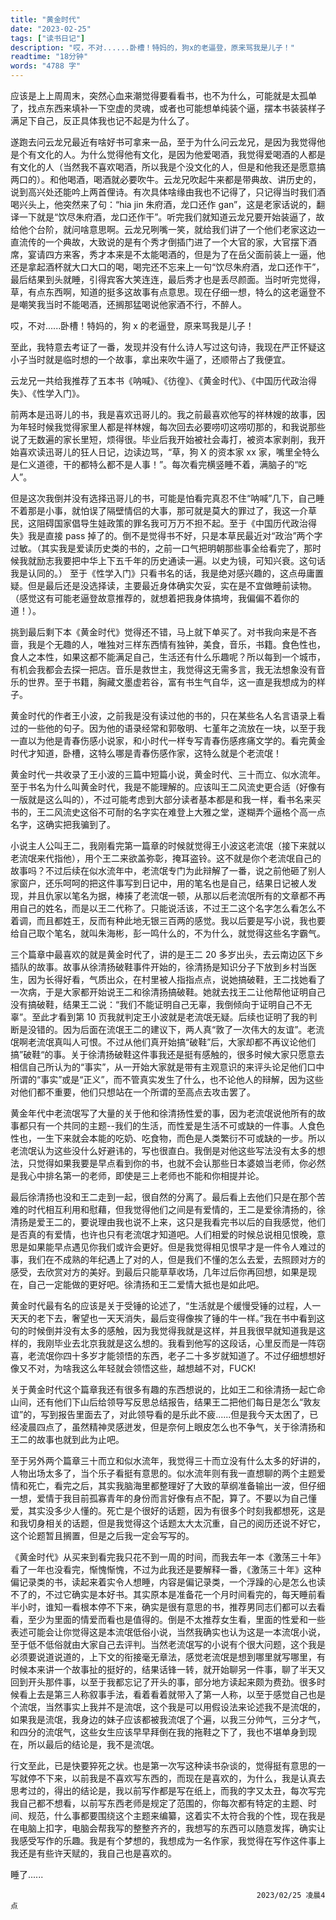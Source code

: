 ```yaml
---
title: "黄金时代"
date: "2023-02-25"
tags: ["读书日记"]
description: "哎，不对......卧槽！特妈的，狗x的老逼登，原来骂我是儿子！"
readtime: "18分钟"
words: "4788 字"
---
```


<!--more-->

应该是上上周周末，突然心血来潮觉得要看看书，也不为什么，可能就是太孤单了，找点东西来填补一下空虚的灵魂，或者也可能想单纯装个逼，摆本书装装样子满足下自己，反正具体我也记不起是为什么了。

遂跑去问云龙兄最近有啥好书可拿来一品，至于为什么问云龙兄，是因为我觉得他是个有文化的人。为什么觉得他有文化，是因为他爱喝酒，我觉得爱喝酒的人都是有文化的人（当然我不喜欢喝酒，所以我是个没文化的人，但是和他我还是愿意搞两口的）。和他喝酒，喝酒就必要吹牛。云龙兄吹起牛来都是带典故、讲历史的，说到高兴处还能吟上两首俚诗。有次具体啥缘由我也不记得了，只记得当时我们酒喝兴头上，他突然来了句：“hia jin 朱府酒，龙口还作 gan”，这是老家话说的，翻译一下就是“饮尽朱府酒，龙口还作干”。听完我们就知道云龙兄要开始装逼了，故给他个台阶，就问啥意思啊。云龙兄咧嘴一笑，就给我们讲了一个他们老家这边一直流传的一个典故，大致说的是有个秀才倒插门进了一个大官的家，大官摆下酒席，宴请四方来客，秀才本来是不太能喝酒的，但是为了在岳父面前装上一逼，他还是拿起酒杯就大口大口的喝，喝完还不忘来上一句“饮尽朱府酒，龙口还作干”，最后结果到头就睡，引得宾客大笑连连，最后秀才也是丢尽颜面。当时听完觉得，草，有点东西啊，知道的挺多这故事有点意思。现在仔细一想，特么的这老逼登不是嘲笑我当时不能喝酒，还搁那猛喝说他家酒不行，不醉人。

哎，不对......卧槽！特妈的，狗 x 的老逼登，原来骂我是儿子！

至此，我特意去考证了一番，发现并没有什么诗人写过这句诗，我现在严正怀疑这小子当时就是临时想的一个故事，拿出来吹牛逼了，还顺带占了我便宜。

云龙兄一共给我推荐了五本书《呐喊》、《彷徨》、《黄金时代》、《中国历代政治得失》、《性学入门》。

前两本是迅哥儿的书，我是喜欢迅哥儿的。我之前最喜欢他写的祥林嫂的故事，因为年轻时候我觉得家里人都是祥林嫂，每次回去必要唠叨这唠叨那的，和我说那些说了无数遍的家长里短，烦得很。毕业后我开始被社会毒打，被资本家剥削，我开始喜欢读迅哥儿的狂人日记，边读边骂，“草，狗 X 的资本家 xx 家，嘴里全特么是仁义道德，干的都特么都不是人事！”。每次看完横竖睡不着，满脑子的“吃人”。

但是这次我倒并没有选择迅哥儿的书，可能是怕看完真忍不住“呐喊”几下，自己睡不着那是小事，就怕误了隔壁情侣的大事，那可就是莫大的罪过了，我这一介草民，这阻碍国家倡导生娃政策的罪名我可万万不担不起。至于《中国历代政治得失》我是直接 pass 掉了的。倒不是觉得书不好，只是本草民最近对“政治”两个字过敏。（其实我是爱读历史类的书的，之前一口气把明朝那些事全给看完了，那时候我就励志我要把中华上下五千年的历史通读一遍。以史为镜，可知兴衰。这句话我是认同的。） 至于《性学入门》只看书名的话，我是绝对感兴趣的，这点毋庸置疑。但是最后还是没选择读，主要最近身体确实欠妥，实在是不宜做睡前读物。（感觉这有可能老逼登故意推荐的，就想着把我身体搞垮，我偏偏不着你的道！）。

挑到最后剩下本《黄金时代》觉得还不错，马上就下单买了。对书我向来是不吝啬，我是个无趣的人，唯独对三样东西情有独钟，美食，音乐，书籍。食色性也，食人之本性，如果这都不能满足自己，生活还有什么乐趣呢？所以每到一个城市，有机会我都会去探一把店。音乐是救世主，我觉得这无需多言，我无法想象没有音乐的世界。至于书籍，胸藏文墨虚若谷，富有书生气自华，这一直是我想成为的样子。

黄金时代的作者王小波，之前我是没有读过他的书的，只在某些名人名言语录上看过的一些他的句子。因为他的语录经常和郭敬明、七堇年之流放在一块，以至于我一直以为他是青春伤感小说家，和小时代一样专写青春伤感疼痛文学的。看完黄金时代才知道，卧槽，这特么哪是青春伤感作家，这特么就是个老流氓！

黄金时代一共收录了王小波的三篇中短篇小说，黄金时代、三十而立、似水流年。至于书名为什么叫黄金时代，我是不能理解的。应该叫王二风流史更合适（好像有一版就是这么叫的），不过可能考虑到大部分读者基本都是和我一样，看书名来买书的，王二风流史这俗不可耐的名字实在难登上大雅之堂，遂糊弄个逼格个高一点名字，这确实把我骗到了。

小说主人公叫王二，我刚看完第一篇章的时候就觉得王小波这老流氓（接下来就以老流氓来代指他），用个王二来欲盖弥彰，掩耳盗铃。这不就是你个老流氓自己的故事吗？不过后续在似水流年中，老流氓专门为此辩解了一番，说之前他砸了别人家窗户，还乐呵呵的把这件事写到日记中，用的笔名也是自己，结果日记被人发现，并且仇家以笔名为据，棒揍了老流氓一顿，从那以后老流氓所有的文章都不再用自己的姓名，而是以王二代称了。只能说活该，不过王二这个名字怎么看怎么不着调，而且都姓王，反而有种此地无银三百两的感觉。我以后要是写小说，我也要给自己取个笔名，就叫朱海彬，彭一鸣什么的，不为什么，就觉得这些名字霸气。

三个篇章中最喜欢的就是黄金时代了，讲的是王二 20 多岁出头，去云南边区下乡插队的故事。故事从徐清扬破鞋事件开始的，徐清扬是知识分子下放到乡村当医生，因为长得好看，气质出众，在村里被人指指点点，说她搞破鞋，王二找她看了一次病，于是大家都开始说王二和徐清扬搞破鞋。她就去找王二让他帮他证明自己没有搞破鞋，结果王二说：“我们不能证明自己无辜，我倒倾向于证明自己不无辜”。至此才看到第 10 页我就判定王小波就是老流氓无疑。后续也证明了我的判断是没错的。因为后面在流氓王二的建议下，两人真“敦了一次伟大的友谊”。老流氓啊老流氓真叫人可恨。不过从他们真开始搞“破鞋”后，大家却都不再议论他们搞”破鞋“的事。关于徐清扬破鞋这件事我还是挺有感触的，很多时候大家只愿意去相信自己所认为的“事实”，从一开始大家就是带有主观意识的来评头论足他们口中所谓的“事实”或是“正义”，而不管真实发生了什么，也不论他人的辩解，因为这些对他们都不重要，他们只想站在一个所谓的至高点去攻击罢了。

黄金年代中老流氓写了大量的关于他和徐清扬性爱的事，因为老流氓说他所有的故事都只有一个共同的主题--我们的生活，而性爱是生活不可或缺的一件事。人食色性也，一生下来就会本能的吃奶、吃食物，而色是人类繁衍不可或缺的一步。所以老流氓认为这些没什么好避讳的，写也很直白。我倒是对他这些写法没有太多的想法，只觉得如果我要是早点看到你的书，也就不会认那些日本婆娘当老师，你必然是我心中排名第一的老师，即使是三上老师也不能和你相提并论。

最后徐清扬也没和王二走到一起，很自然的分离了。最后看上去他们只是在那个苦难的时代相互利用和慰藉，但我觉得他们之间是有爱情的，王二是爱徐清扬的，徐清扬是爱王二的，要说理由我也说不上来，这只是我看完书以后的自我感觉，他们是否真的有爱情，也许也只有老流氓才知道吧。人们相爱的时候总说相见恨晚，意思是如果能早点遇见你我们或许会更好。但是我觉得相见恨早才是一件令人难过的事，我们在不成熟的年纪遇上了对的人，但是我们不懂的怎么去爱，去照顾对方的感受，去欣赏对方的美好。到最后只能草草收场，几年过后你再回想，如果是现在，自己一定能做的更好吧。徐清扬和王二爱情大抵也是如此吧。

黄金时代最有名的应该是关于受锤的论述了，“生活就是个缓慢受锤的过程，人一天天的老下去，奢望也一天天消失，最后变得像挨了锤的牛一样。”我在书中看到这句的时候倒并没有太多的感触，因为我觉得我就是这样，并且我很早就知道我是这样的，我刚毕业去北京我就是这么想的。我看到他写的这段话，心里反而是一阵窃喜，老流氓你四十多岁才能领悟的东西，老子二十多岁就知道了。不过仔细想想好像又不对，为啥我这么年轻就会领悟这些，越想越不对，FUCK!

关于黄金时代这个篇章我还有很多有趣的东西想说的，比如王二和徐清扬一起亡命山间，还有他们下山后给领导写反思总结报告，结果王二把他们每日是怎么“敦友谊”的，写到报告里面去了，对此领导看的是乐此不疲......但是我今天太困了，已经凌晨四点了，虽然精神灵感迸发，但是奈何上眼皮怎么也不争气，关于徐清扬和王二的故事也就到此为止吧。

至于另外两个篇章三十而立和似水流年，我觉得三十而立没有什么太多的好讲的，人物出场太多了，当个乐子看挺有意思的。似水流年则有我一直想聊的两个主题爱情和死亡，看完之后，其实我脑海里都整理好了大致的草纲准备输出一波，但仔细一想，爱情于我目前孤寡青年的身份而言好像有点不配，算了。不要以为自己懂爱，其实没多少人懂的。死亡是个很好的话题，因为有很多个时刻我都想死，这是和我切身相关的话题，但是我觉得这个话题太大太沉重，自己的阅历还说不好它，这个论题暂且搁置，但是之后我一定会写写的。

《黄金时代》从买来到看完我只花不到一周的时间，而我去年一本《激荡三十年》看了一年也没看完，惭愧惭愧，不过为此我还是要解释一番，《激荡三十年》这种偏记录类的书，读起来着实令人想睡，内容是偏记录类，一个浮躁的心是怎么也读不了的，不过它确实是本好书。其实原本是准备花一个月时间看完的，每天睡前看半小时，谁知一看根本停不下来，确实是很有意思的书，推荐男同志们都可以去看看，至少为里面的情爱而看也是值得的。倒是不太推荐女生看，里面的性爱和一些表述可能会让你觉得这是本流氓低俗小说，当然我确实也认为这是一本流氓小说，至于低不低俗就由大家自己去评判。当然老流氓写的小说有个很大问题，这个我是必须要说道说道的，上下文的衔接毫无章法，感觉老流氓是想到哪里就写哪里，有时候本来讲一个故事扯的挺好的，结果话锋一转，就开始聊另一件事，聊了半天又回到开头那件事，以至于我都忘记了开头的事，部分地方读起来颇为费劲。很多时候看上去是第三人称叙事手法，看着看着就带入了第一人称，以至于感觉自己也是个流氓，当然事实上我并不是流氓，这个我是可以用假设法来论述我不是流氓的，如果我是流氓，我身边的妹子应该都被我流氓了个遍，以我三分帅气，三分才气，和四分的流氓气，这些女生应该早早拜倒在我的拖鞋之下了，我也不堪单身到现在，所以最后的结论是，我不是流氓。

行文至此，已是快要猝死之状。也是第一次写这种读书杂谈的，觉得挺有意思的一写就停不下来，以前我是不喜欢写东西的，而现在是喜欢的，为什么，我是认真去思考过的，得出的结论是，我以前写作都是写在纸上，而我的字又太丑，每次写完我自己都不想看，以前写东西老师是规定了范围的，你每次都有特定的主题、时间、规范，什么事都要围绕这个主题来编纂，这着实不太符合我的个性，现在我是在电脑上扣字，电脑会帮我写的整整齐齐的，我想写的东西可以随意发挥，确实让我感受写作的乐趣。我是有个梦想的，我想成为一名作家，我觉得在写作这件事上我还是有些许天赋的，我自己也是喜欢的。

睡了......

                                                           2023/02/25 凌晨4点
